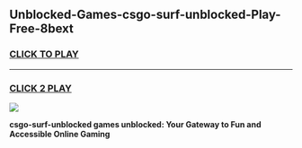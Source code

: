 
## Unblocked-Games-csgo-surf-unblocked-Play-Free-8bext
<h3>
<a href="https://premium76.site?title=csgo-surf-unblocked&ref=20M">CLICK TO PLAY</a></h3>
<hr>

<h3>
<a href="https://premium76.site?title=csgo-surf-unblocked&ref=20M">CLICK 2 PLAY</a>
  
</h3>

<a href="https://premium76.site?title=csgo-surf-unblocked&ref=19M"><img src="https://clearcache.store/games.png"></a>


**csgo-surf-unblocked games unblocked: Your Gateway to Fun and Accessible Online Gaming**
